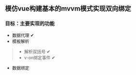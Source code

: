 ## 模仿vue构建基本的mvvm模式实现双向绑定

### 目标：主要实现的功能
* 数据代理    ✔
* 模板解析
> * 解析双括号   ✔
> * v-on绑定事件   ✔
* 数据绑定


